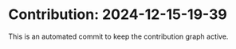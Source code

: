 # Contribution: 2024-12-15-19-39
This is an automated commit to keep the contribution graph active.
